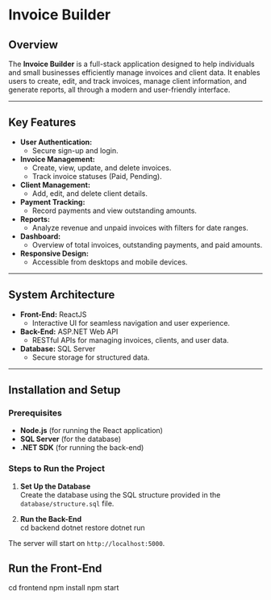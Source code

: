 # **Invoice Builder**

## **Overview**
The **Invoice Builder** is a full-stack application designed to help individuals and small businesses efficiently manage invoices and client data. It enables users to create, edit, and track invoices, manage client information, and generate reports, all through a modern and user-friendly interface.

---

## **Key Features**
- **User Authentication:**
  - Secure sign-up and login.
- **Invoice Management:**
  - Create, view, update, and delete invoices.
  - Track invoice statuses (Paid, Pending).
- **Client Management:**
  - Add, edit, and delete client details.
- **Payment Tracking:**
  - Record payments and view outstanding amounts.
- **Reports:**
  - Analyze revenue and unpaid invoices with filters for date ranges.
- **Dashboard:**
  - Overview of total invoices, outstanding payments, and paid amounts.
- **Responsive Design:**
  - Accessible from desktops and mobile devices.

---

## **System Architecture**
- **Front-End:** ReactJS  
  - Interactive UI for seamless navigation and user experience.
- **Back-End:** ASP.NET Web API  
  - RESTful APIs for managing invoices, clients, and user data.
- **Database:** SQL Server  
  - Secure storage for structured data.

---

## **Installation and Setup**

### **Prerequisites**
- **Node.js** (for running the React application)
- **SQL Server** (for the database)
- **.NET SDK** (for running the back-end)

### **Steps to Run the Project**
1. **Set Up the Database**  
   Create the database using the SQL structure provided in the `database/structure.sql` file.

2. **Run the Back-End**   
   cd backend
   dotnet restore
   dotnet run

The server will start on `http://localhost:5000`.

## **Run the Front-End**
cd frontend
npm install
npm start
